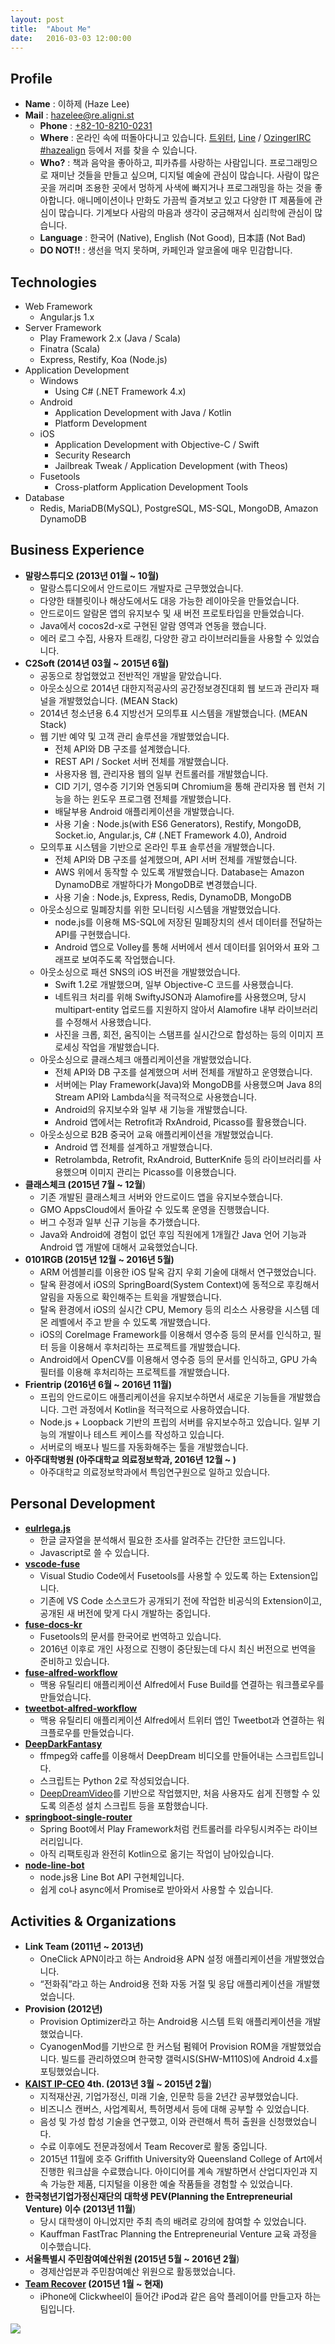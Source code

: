 ```yaml
---
layout: post
title:  "About Me"
date:   2016-03-03 12:00:00
---
```


## Profile
- **Name** : 이하제 (Haze Lee)
- **Mail** : [hazelee@re.aligni.st](mailto:hazelee@re.aligni.st)
    - **Phone** : [+82-10-8210-0231](tel:+82-10-8210-0231)
    - **Where** : 온라인 속에 떠돌아다니고 있습니다. [트위터](http://twitter.com/Hazealign), [Line](http://line.naver.jp/ti/p/gkTIlmMJbH) / [OzingerIRC #hazealign](irc://irc.ozinger.org:16667/hazealign) 등에서 저를 찾을 수 있습니다.
    - **Who?** : 책과 음악을 좋아하고, 피카츄를 사랑하는 사람입니다. 프로그래밍으로 재미난 것들을 만들고 싶으며, 디지털 예술에 관심이 많습니다. 사람이 많은 곳을 꺼리며 조용한 곳에서 멍하게 사색에 빠지거나 프로그래밍을 하는 것을 좋아합니다. 애니메이션이나 만화도 가끔씩 즐겨보고 있고 다양한 IT 제품들에 관심이 많습니다. 기계보다 사람의 마음과 생각이 궁금해져서 심리학에 관심이 많습니다.
    - **Language** : 한국어 (Native), English (Not Good), 日本語 (Not Bad)
    - **DO NOT!!** : 생선을 먹지 못하며, 카페인과 알코올에 매우 민감합니다.

## Technologies
- Web Framework
    - Angular.js 1.x
- Server Framework
    - Play Framework 2.x (Java / Scala)
    - Finatra (Scala)
    - Express, Restify, Koa (Node.js)
- Application Development
    - Windows
      - Using C# (.NET Framework 4.x)
    - Android
      - Application Development with Java / Kotlin
      - Platform Development
    - iOS
      - Application Development with Objective-C / Swift
      - Security Research
      - Jailbreak Tweak / Application Development (with Theos)
    - Fusetools
      - Cross-platform Application Development Tools
- Database
    - Redis, MariaDB(MySQL), PostgreSQL, MS-SQL, MongoDB, Amazon DynamoDB

## Business Experience
- **말랑스튜디오 (2013년 01월 ~ 10월)**
    - 말랑스튜디오에서 안드로이드 개발자로 근무했었습니다.
    - 다양한 태블릿이나 해상도에서도 대응 가능한 레이아웃을 만들었습니다.
    - 안드로이드 알람몬 앱의 유지보수 및 새 버전 프로토타입을 만들었습니다.
    - Java에서 cocos2d-x로 구현된 알람 영역과 연동을 했습니다.
    - 에러 로그 수집, 사용자 트래킹, 다양한 광고 라이브러리들을 사용할 수 있었습니다.
- **C2Soft (2014년 03월 ~ 2015년 6월)** 
    - 공동으로 창업했었고 전반적인 개발을 맡았습니다.
    - 아웃소싱으로 2014년 대한지적공사의 공간정보경진대회 웹 보드과 관리자 패널을 개발했었습니다. (MEAN Stack)
    - 2014년 청소년용 6.4 지방선거 모의투표 시스템을 개발했습니다. (MEAN Stack)
    - 웹 기반 예약 및 고객 관리 솔루션을 개발했었습니다.
      - 전체 API와 DB 구조를 설계했습니다.
      - REST API / Socket 서버 전체를 개발했습니다.
      - 사용자용 웹, 관리자용 웹의 일부 컨트롤러를 개발했습니다.
      - CID 기기, 영수증 기기와 연동되며 Chromium을 통해 관리자용 웹 런처 기능을 하는 윈도우 프로그램 전체를 개발했습니다.
      - 배달부용 Android 애플리케이션을 개발했습니다.
      - 사용 기술 : Node.js(with ES6 Generators), Restify, MongoDB, Socket.io, Angular.js, C# (.NET Framework 4.0), Android
    - 모의투표 시스템을 기반으로 온라인 투표 솔루션을 개발했습니다.
      - 전체 API와 DB 구조를 설계했으며, API 서버 전체를 개발했습니다.
      - AWS 위에서 동작할 수 있도록 개발했습니다. Database는 Amazon DynamoDB로 개발하다가 MongoDB로 변경했습니다.
      - 사용 기술 : Node.js, Express, Redis, DynamoDB, MongoDB
    - 아웃소싱으로 밀폐장치를 위한 모니터링 시스템을 개발했었습니다.
      - node.js를 이용해 MS-SQL에 저장된 밀폐장치의 센서 데이터를 전달하는 API를 구현했습니다.
      - Android 앱으로 Volley를 통해 서버에서 센서 데이터를 읽어와서 표와 그래프로 보여주도록 작업했습니다.
    - 아웃소싱으로 패션 SNS의 iOS 버전을 개발했었습니다.
      - Swift 1.2로 개발했으며, 일부 Objective-C 코드를 사용했습니다.
      - 네트워크 처리를 위해 SwiftyJSON과 Alamofire를 사용했으며, 당시 multipart-entity 업로드를 지원하지 않아서 Alamofire 내부 라이브러리를 수정해서 사용했습니다.
      - 사진을 크롭, 회전, 움직이는 스탬프를 실시간으로 합성하는 등의 이미지 프로세싱 작업을 개발했습니다.
    - 아웃소싱으로 클래스체크 애플리케이션을 개발했었습니다.
      - 전체 API와 DB 구조를 설계했으며 서버 전체를 개발하고 운영했습니다.
      - 서버에는 Play Framework(Java)와 MongoDB를 사용했으며 Java 8의 Stream API와 Lambda식을 적극적으로 사용했습니다.
      - Android의 유지보수와 일부 새 기능을 개발했습니다.
      - Android 앱에서는 Retrofit과 RxAndroid, Picasso를 활용했습니다.
    - 아웃소싱으로 B2B 중국어 교육 애플리케이션을 개발했었습니다.
      - Android 앱 전체를 설계하고 개발했습니다.
      - Retrolambda, Retrofit, RxAndroid, ButterKnife 등의 라이브러리를 사용했으며 이미지 관리는 Picasso를 이용했습니다.
- **클래스체크 (2015년 7월 ~ 12월**)
    - 기존 개발된 클래스체크 서버와 안드로이드 앱을 유지보수했습니다.
    - GMO AppsCloud에서 돌아갈 수 있도록 운영을 진행했습니다.
    - 버그 수정과 일부 신규 기능을 추가했습니다.
    - Java와 Android에 경험이 없던 후임 직원에게 1개월간 Java 언어 기능과 Android 앱 개발에 대해서 교육했었습니다.
- **0101RGB (2015년 12월 ~ 2016년 5월)**
    - ARM 어셈블리를 이용한 iOS 탈옥 감지 우회 기술에 대해서 연구했었습니다.
    - 탈옥 환경에서 iOS의 SpringBoard(System Context)에 동적으로 후킹해서 알림을 자동으로 확인해주는 트윅을 개발했습니다.
    - 탈옥 환경에서 iOS의 실시간 CPU, Memory 등의 리소스 사용량을 시스템 데몬 레벨에서 주고 받을 수 있도록 개발했습니다.
    - iOS의 CoreImage Framework를 이용해서 영수증 등의 문서를 인식하고, 필터 등을 이용해서 후처리하는 프로젝트를 개발했습니다.
    - Android에서 OpenCV를 이용해서 영수증 등의 문서를 인식하고, GPU 가속 필터를 이용해 후처리하는 프로젝트를 개발했습니다.
- **Frientrip (2016년 6월 ~ 2016년 11월)**
    - 프립의 안드로이드 애플리케이션을 유지보수하면서 새로운 기능들을 개발했습니다. 그런 과정에서 Kotlin을 적극적으로 사용하였습니다.
    - Node.js + Loopback 기반의 프립의 서버를 유지보수하고 있습니다. 일부 기능의 개발이나 테스트 케이스를 작성하고 있습니다.
    - 서버로의 배포나 빌드를 자동화해주는 툴을 개발했습니다.
- **아주대학병원 (아주대학교 의료정보학과, 2016년 12월 ~ )**
    - 아주대학교 의료정보학과에서 특임연구원으로 일하고 있습니다.  

## Personal Development
- **[eulrlega.js](https://github.com/Hazealign/eulrlega.js)**
  - 한글 글자열을 분석해서 필요한 조사를 알려주는 간단한 코드입니다.
  - Javascript로 쓸 수 있습니다.
- **[vscode-fuse](https://github.com/Hazealign/vscode-fuse)**
  - Visual Studio Code에서 Fusetools를 사용할 수 있도록 하는 Extension입니다.
  - 기존에 VS Code 소스코드가 공개되기 전에 작업한 비공식의 Extension이고, 공개된 새 버전에 맞게 다시 개발하는 중입니다.
- **[fuse-docs-kr](https://github.com/Hazealign/fuse-docs-kr)**
  - Fusetools의 문서를 한국어로 번역하고 있습니다.
  - 2016년 이후로 개인 사정으로 진행이 중단됬는데 다시 최신 버전으로 번역을 준비하고 있습니다.
- **[fuse-alfred-workflow](https://github.com/Hazealign/fuse-alfred-workflow)**
  - 맥용 유틸리티 애플리케이션 Alfred에서 Fuse Build를 연결하는 워크플로우를 만들었습니다.
- **[tweetbot-alfred-workflow](https://github.com/Hazealign/tweetbot-alfred-workflow)**
  - 맥용 유틸리티 애플리케이션 Alfred에서 트위터 앱인 Tweetbot과 연결하는 워크플로우를 만들었습니다.
- **[DeepDarkFantasy](https://github.com/Hazealign/DeepDarkFantasy)**
  - ffmpeg와 caffe를 이용해서 DeepDream 비디오를 만들어내는 스크립트입니다.
  - 스크립트는 Python 2로 작성되었습니다.
  - [DeepDreamVideo](https://github.com/graphific/DeepDreamVideo)를 기반으로 작업했지만, 처음 사용자도 쉽게 진행할 수 있도록 의존성 설치 스크립트 등을 포함했습니다.
- **[springboot-single-router](https://github.com/Hazealign/springboot-single-router)** 
  - Spring Boot에서 Play Framework처럼 컨트롤러를 라우팅시켜주는 라이브러리입니다.
  - 아직 리팩토링과 완전히 Kotlin으로 옮기는 작업이 남아있습니다.
- **[node-line-bot](https://github.com/Hazealign/node-line-bot)**
  - node.js용 Line Bot API 구현체입니다.
  - 쉽게 co나 async에서 Promise로 받아와서 사용할 수 있습니다.

## Activities & Organizations
- **Link Team (2011년 ~ 2013년)**
  - OneClick APN이라고 하는 Android용 APN 설정 애플리케이션을 개발했었습니다.
  - “전화줘”라고 하는 Android용 전화 자동 거절 및 응답 애플리케이션을 개발했었습니다.
- **Provision (2012년)**
  - Provision Optimizer라고 하는 Android용 시스템 트윅 애플리케이션을 개발했었습니다.
  - CyanogenMod를 기반으로 한 커스텀 펌웨어 Provision ROM을 개발했었습니다. 빌드를 관리하였으며 한국향 갤럭시S(SHW-M110S)에 Android 4.x를 포팅했었습니다.
- **[KAIST IP-CEO](http://ipceo.kaist.ac.kr) 4th. (2013년 3월 ~ 2015년 2월**)
  - 지적재산권, 기업가정신, 미래 기술, 인문학 등을 2년간 공부했었습니다.
  - 비즈니스 캔버스, 사업계획서, 특허명세서 등에 대해 공부할 수 있었습니다. 
  - 음성 및 가성 합성 기술을 연구했고, 이와 관련해서 특허 출원을 신청했었습니다.
  - 수료 이후에도 전문과정에서 Team Recover로 활동 중입니다.
  - 2015년 11월에 호주 Griffith University와 Queensland College of Art에서 진행한 워크샵을 수료했습니다. 아이디어를 계속 개발하면서 산업디자인과 지속 가능한 제품, 디지털을 이용한 예술 작품들을 경험할 수 있었습니다.
- **한국청년기업가정신재단의 대학생 PEV(Planning the Entrepreneurial Venture) 이수 (2013년 11월**)
  - 당시 대학생이 아니었지만 주최 측의 배려로 강의에 참여할 수 있었습니다.
  - Kauffman FastTrac Planning the Entrepreneurial Venture 교육 과정을 이수했습니다.
- **서울특별시 주민참여예산위원 (2015년 5월 ~ 2016년 2월**)
  - 경제산업분과 주민참여예산 위원으로 활동했었습니다.
- **[Team Recover](http://recover.team) (2015년 1월 ~ 현재)**
  - iPhone에 Clickwheel이 들어간 iPod과 같은 음악 플레이어를 만들고자 하는 팀입니다.

![](https://raw.githubusercontent.com/RecoverTeam/recover-design/master/out/Whole%20Screens.png)
